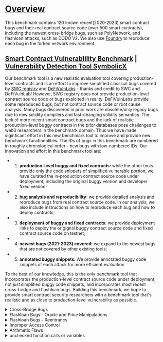 # [Overview](https://github.com/sallywang147/attackDB/edit/webpage)

This benchmark contains 120 known recent(2020-2023) smart contract bugs and their real contract source code (over 500 smart contracts), including the newest cross-bridge bugs, such as PolyNetwork, and flashloan attacks, such as DODO V2. We also use [Foundry](https://github.com/foundry-rs/foundry) to reproduce each bug in the forked network environment. 

## [Smart Contract Vulnerablility Benchmark](https://github.com/sallywang147/attackDB) | [Vulnerability Detection Tool SymbolicX](https://github.com/sallywang147/symbolicX)

Our benchmark tool is a new realistic evaluation tool covering production-level contracts and is an effort to improve simplified classical bugs covered by [SWC registry](https://github.com/SmartContractSecurity/SWC-registry) and [DeFiVulnLabs](https://github.com/SunWeb3Sec/DeFiVulnLabs) - thanks and credit to SWC and DeFiVulnLab! However, SWC registry does not provide production-level contract source code or bugs exploited in reality. DeFiVulnLabs provide some reproduced bugs, but not contract source code or root cause analysis. Many bugs discovered in prior work are obsolete/only legacy bugs due to new solidity compilers and fast-changing solidity semantics. The lack of more recent smart contract bugs and the lack of realistic production-level buggy contracts in the prior databases pose challenges to web3 researchers in the benchmark domain. Thus we have made siginficant effort in this new benchmark tool to improve and provide new benchmark functionalities.  The IDs of bugs in this benchmark are numbered in roughly chronological order - new bugs with low-numbered IDs. Our innovation and effort in this benchmark tool are:
- 1) **production-level buggy and fixed contracts:** while the other tools provide only the code snippets of simplified vulnerable portion, we have curated the in-production contract source code under deployment, including the original buggy version and developer fixed version; 
- 2) **bug analysis and reproducibility:** we provide detailed analysis and reproduce bugs from real contract source code. In our analysis, we also include instructions on how to reproduce each bug and how to deploy contracts; 
- 3) **deployment of buggy and fixed contracts:** we provide deployment links to deploy the origignal buggy contract source code and fixed contract source code on testnet; 
- 4) **newest bugs (2021-2023) covered:** we expand to the newest bugs that are not covered by other existing tools;
- 5) **annotated buggy snippets:** We provide annotated buggy code snippets of each attack for more efficient evaluation.

To the best of our knowledge, this is the only benchmark tool that incorporates the production-level contract source code under deployment, not just simplified buggy code snippets, and incorporates most recent cross-bridge and flashloan bugs. Building this benchmark, we hope to provide smart contract security researchers with a benchmark tool that's realistic and as close to production-level vulnerability as possible. 

<details><summary> Cross-Bridge Bugs </summary>
<p>

Cross-Bridge Bugs

|ID  | Attacks       |loss($m)|buggy contracts | developer fixed contracts |annotated bug snippets  |reproduced bugs |  analysis|
|--- | ------------- |------- | ---------------- |-------------------|-------------------------| ---|---|
|001 | PolyNetwork   |   610  | [buggy source](https://github.com/polynetwork/eth-contracts/tree/c9212e4199432b0ea6e0defff390e804afe07a32)  | [developer fix](https://github.com/polynetwork/eth-contracts/tree/d491578ef9e49468e7e8d6011014040857ee5d77)     | [contrivedbug1.sol](https://github.com/sallywang147/attackDB/blob/main/polyattack/contrived.sol)                     |[bug vector1](https://github.com/sallywang147/attackDB/blob/main/polyattack/attack_vector.sol)|[Polynetwork Attack](https://github.com/sallywang147/attackDB/tree/main/polyattack)|
|002 | Qubit bridge  |   80   | [buggy source](https://github.com/ChainSafe/chainbridge-solidity/tree/cbfaf9c5d74486447e80a587acc2cd4457002ab3)               | [developer fix](https://github.com/ChainSafe/chainbridge-solidity/tree/2f29dd714a09f075bf6454518a1e57a6e5d55018)               | [contrivedbug2.sol](https://github.com/sallywang147/attackDB/blob/main/qbridgeattack/contrived.sol)                     | [bug vector2](https://github.com/sallywang147/attackDB/blob/main/qbridgeattack/attack_vector.sol) |[Qbridge Attack](https://github.com/sallywang147/attackDB/tree/main/qbridgeattack) |
|003 | Nomad Bridge  |   190  | [buggy source](https://github.com/nomad-xyz/monorepo/tree/6c6e965bec0ef1c1f4197d0510ecdc7e7a552386)               | [developer fix](  https://github.com/nomad-xyz/monorepo/tree/9876327bdf3b938fe9f331bf3ed4179790bf265c)             | [contrivedbug3.sol](https://github.com/sallywang147/attackDB/blob/main/nomadattack/contrived_bug.sol)                     | [bug vector3](https://github.com/sallywang147/attackDB/blob/main/nomadattack/attack_vector.sol) |[Nomad Bridge Attack](https://github.com/sallywang147/attackDB/tree/main/nomadattack) |
|004 | Meter.io      |   4.4  | [buggy source](https://github.com/Uniswap/v2-periphery/tree/0335e8f7e1bd1e8d8329fd300aea2ef2f36dd19f)               | [developer fix](https://github.com/Uniswap/v3-periphery/tree/6cce88e63e176af1ddb6cc56e029110289622317)               | [contrivedbug4.sol](https://github.com/sallywang147/attackDB/tree/main/meterattack)                     | [bug vector4](https://github.com/sallywang147/attackDB/blob/main/meterattack/attack_vector.sol) |[Meter Attack](https://github.com/sallywang147/attackDB/tree/main/meterattack) |
|005 | LIFI          |   600  |[buggy source](https://github.com/lifinance/contracts/tree/36f87e3999fdc0602ee5e959850553db4938fc08)               | [developer fix](https://github.com/lifinance/contracts/tree/aaf7af5f02bad2cc1f307b04444ef1e8d69621e6)               | [contrivedbug5.sol](https://github.com/sallywang147/attackDB/blob/main/lifiattack/contrived.sol)                     | [bug vector5](https://github.com/sallywang147/attackDB/blob/main/lifiattack/attack_vector.sol) |[LIFI Attack](https://github.com/sallywang147/attackDB/tree/main/lifiattack) |
|006 | ChainSwap 1   |   0.5  |[buggy source](https://github.com/sallywang147/attackDB/blob/main/chainswapAttack/bug.sol)              | [developer fix](https://github.com/makevoid/chainswap-contracts/tree/8678d78199b944a97ac5501fb95ba6f34a1cfcee)                | [contrivedbug6.sol](https://github.com/sallywang147/attackDB/blob/main/chainswapAttack/bug.sol)                    | [bug vector6](https://github.com/sallywang147/attackDB/blob/main/chainswapAttack/attack_vector.sol) |[ChainSwap Attack 1](https://github.com/sallywang147/attackDB/tree/main/chainswapAttack) |
|007 | ChainSwap 2   |   8    | see above              |  see above               |  see above      | [bug vector7](https://github.com/sallywang147/attackDB/blob/main/chainswapAttack2/swap-attack.sol) |[ChainSwap Attack 2](https://github.com/sallywang147/attackDB/tree/main/chainswapAttack2) |
|008 | AnySwap  |   1.4   | [buggy source](https://github.com/sallywang147/attackDB/blob/main/anyswapattack/buggy-contracts/anyswapv4.sol)               | [developer fix](https://github.com/sallywang147/attackDB/tree/main/anyswapattack/healthy-contracts)               | [contrivedbug8.sol](https://github.com/sallywang147/attackDB/blob/main/anyswapattack/contrivedbug.sol)                     | [bug vector8](https://github.com/sallywang147/attackDB/blob/main/anyswapattack/attack_vector.sol) |[AnySwap Attack](https://github.com/sallywang147/attackDB/tree/main/anyswapattack)|
</p>
</details>

<details><summary> Flashloan Bugs - Oracle and Price Manipulations </summary>
<p>

Flashloan Bugs - Oracle and Price Manipulations

|ID  | Attacks       |loss($m)|buggy contracts | developer fixed contracts |annotated bug snippets  |reproduced bugs |  analysis|
|--- | ------------- |------- | ---------------- |-------------------|-------------------------| ---|---|
|009 | MonoX  |   30   | [buggy source](https://github.com/sallywang147/attackDB/tree/main/monoswapattack/buggy-contracts)               | [developer fix](https://github.com/sallywang147/attackDB/tree/main/monoswapattack/healthy-contracts)               | [contrivedbug09.sol](https://github.com/sallywang147/attackDB/blob/main/monoswapattack/contrivedbug.sol)                     | [bug vector09](https://github.com/sallywang147/attackDB/blob/main/monoswapattack/attack_vector.sol) |[MonoX Finance Attack](https://github.com/sallywang147/attackDB/tree/main/monoswapattack) |
|010 | Cream Finance  |   130   | [buggy source](https://github.com/CreamFi/compound-protocol/tree/73939e7b6bf3a36fb9b39d41e259a97dc416e2a4)              | [developer fix](https://github.com/CreamFi/compound-protocol)               | [contrivedbug10.sol](https://github.com/sallywang147/attackDB/tree/main/creamfiattack/contrivedbug)                     | [bug vector10](https://github.com/sallywang147/attackDB/blob/main/creamfiattack/attack_vector.sol) |[Cream Finance Attack](https://github.com/sallywang147/attackDB/tree/main/creamfiattack) |
|011 | ElasticSwap  |   0.85   | [buggy source](https://github.com/ElasticSwap/elasticswap/tree/b9bf4b926d5b588e3347c38718b0780e88a57f47)               | [developer fix](https://github.com/sallywang147/attackDB/tree/main/elasticswsapattack/healthy-contracts)               | [contrivedbug11.sol](https://github.com/sallywang147/attackDB/blob/main/elasticswsapattack/contrivedbug.sol)                     | [bug vector11](https://github.com/sallywang147/attackDB/blob/main/elasticswsapattack/attack_vector.sol) |[ElasticSwap Attack](https://github.com/sallywang147/attackDB/new/main/elasticswsapattack) |
|012 | BGLD  |   0.18   | [buggy source](https://github.com/sallywang147/attackDB/tree/main/bgldattack/buggy-contracts)               | [developer fix](https://github.com/sallywang147/attackDB/tree/main/bgldattack/healthy-contracts)               | NA                     | [bug vector12](https://github.com/sallywang147/attackDB/blob/main/bgldattack/attack_vector.sol) |[BGLD Attack](https://github.com/sallywang147/attackDB/tree/main/bgldattack) |
|013 | UEarnPool  |  0.24  | [buggy source](https://github.com/sallywang147/attackDB/tree/main/uearnpoolattack/buggy-contracts)               | NA             | [contrivedbug13.sol](https://github.com/sallywang147/attackDB/blob/main/uearnpoolattack/contrived.sol)                     | [bug vector13](https://github.com/sallywang147/attackDB/blob/main/uearnpoolattack/attack_vector.sol) |[UEarnPool Attack](https://github.com/sallywang147/attackDB/new/main/uearnpoolattack) |
|014 | NXUSD  |   0.5   | [buggy source](https://github.com/sallywang147/attackDB/tree/main/nxattack/buggy-contracts)               | [developer fix](https://github.com/orbs-network/twap/tree/de53971be7fcac03d28440ac24dd4d486754e11c)               | [contrivedbug14.sol](https://github.com/sallywang147/attackDB/blob/main/nxattack/contrived.sol)    | [bug vector14](https://github.com/sallywang147/attackDB/blob/main/nxattack/attack_vector.sol) |[NXUSD Attack](https://github.com/sallywang147/attackDB/new/main/nxattack) |
|015 | ZoomPro Finance(similar to bug16: New Free Dao)  |   0.65   | [buggy source](https://github.com/sallywang147/attackDB/tree/main/zoomfiattack/buggy-contracts)               | [developer fix](https://github.com/sallywang147/attackDB/tree/main/zoomfiattack/healthy-contracts)               | [contrivedbug15.sol](https://github.com/sallywang147/attackDB/blob/main/zoomfiattack/contrived.sol)                     | [bug vector15](https://github.com/sallywang147/attackDB/blob/main/zoomfiattack/attack_vector.sol) |[ZoomPro Finance Attack](https://github.com/sallywang147/attackDB/tree/main/zoomfiattack) |
|016 | New Free Dao(similar to bug15)  |   150   | NA           | NA             | [contrivedbug16.sol](https://github.com/sallywang147/attackDB/blob/main/freedaoattack/contrived.sol)  | [bug vector16](https://github.com/sallywang147/attackDB/blob/main/freedaoattack/attack_vector.sol) |[New Free Dao Attack](https://github.com/sallywang147/attackDB/tree/main/freedaoattack) |
|017 |  Inverse Finance  |  7   | [buggy source](https://github.com/sallywang147/attackDB/tree/main/inversefiattack/buggy-contracts)               | NA               | [contrivedbug17.sol](https://github.com/sallywang147/attackDB/blob/main/inversefiattack/contrived.vy)    | [bug vector17](https://github.com/sallywang147/attackDB/blob/main/inversefiattack/attack_vector.sol) |[Inverse Finance Attack](https://github.com/sallywang147/attackDB/tree/main/inversefiattack) |
|018 | Fortress Loan |   3  | [buggy source](https://github.com/sallywang147/attackDB/tree/main/fortressattack/buggy-contracts)               | [developer fix](https://github.com/sallywang147/attackDB/tree/main/fortressattack/healthy-contracts)               | [contrivedbug18.sol](https://github.com/sallywang147/attackDB/blob/main/fortressattack/contrived.sol)                     | [bug vector18](https://github.com/sallywang147/attackDB/blob/main/fortressattack/attack_vector.sol) |[Fortress Loan Attack](https://github.com/sallywang147/attackDB/new/main/fortressattack) |
|019 | Saddle Finance  |   10   | [buggy source](https://github.com/saddle-finance/saddle-contract/tree/141a00e7ba0c5e8d51d8018d3c4a170e63c6c7c4)               | [developer fix](https://github.com/saddle-finance/saddle-contract/tree/8d33811817fdfb7a85da79e811fd811a536d36a7)               | [contrivedbug19.sol](https://github.com/sallywang147/attackDB/blob/main/saddleattack/contrived.sol)   | [bug vector19.0](https://github.com/sallywang147/attackDB/blob/main/saddleattack/attackvectors/attack_vector.sol) [bug vector19.1](https://github.com/Hephyrius/Immuni-Saddle-POC/tree/65537104393499b42c190f241e384ec7295168cd) |[Saddle Finance Attack](https://github.com/sallywang147/attackDB/tree/main/saddleattack) |
|020 | PancakeBunny   |   200   | [buggy source](https://github.com/PancakeBunny-finance/Bunny/tree/5951575e0d74afc335259965a2727ff284a3f293)  | [developer fix](https://github.com/PancakeBunny-finance/Bunny/tree/0e3aeaecbc8493668abb4801af0f3c3ad3b9a829)               | [contrivedbug17.sol](https://github.com/sallywang147/attackDB/blob/main/pbattack/contrived.sol)    | [bug vector16](https://github.com/sallywang147/attackDB/blob/main/pbattack/attack_vector.sol) |[PancakeBunny  Attack](https://github.com/sallywang147/attackDB/new/main/pbattack) |
|021 | WaultFinance |   0.5   | [buggy source](https://github.com/sallywang147/attackDB/tree/main/waultattack/buggy-contracts)               | [developer fix](https://github.com/WaultFinance/WAULT)               | [contrivedbug21.sol](https://github.com/sallywang147/attackDB/blob/main/waultattack/contrived.sol)                    | [bug vector21](https://github.com/sallywang147/attackDB/blob/main/waultattack/attack_vector.sol)|[WaultFinance Attack](https://github.com/sallywang147/attackDB/new/main/waultattack) |
|022 | Nimbus Liquidity(similar attacks: INUKO, BXH)   |  0.76 | [buggy source](https://github.com/sallywang147/attackDB/tree/main/nimbusattack)               | NA              | NA                  | [bug vector22](https://github.com/sallywang147/attackDB/blob/main/nimbusattack/attack_vector.sol) |[Nimbus Attack](https://github.com/sallywang147/attackDB/tree/main/nimbusattack) |
|023 | oneRing Finance  |   2   | not public            | NA              | NA                     | [bug vector23](https://github.com/sallywang147/attackDB/blob/main/oneringattack/attack_vector.sol) |[oneRing Finance Attack](https://github.com/sallywang147/attackDB/tree/main/oneringattack) |
|024 | MUBank(similar attacks: AES, BBOX)  |   0.5   | NA               | NA              | NA                    | [bug vector24](https://github.com/sallywang147/attackDB/blob/main/mubankattack/attack_vector.sol) |[MuBank Attack](https://github.com/sallywang147/attackDB/tree/main/mubankattack) |

</p>
</details>

<details><summary> Flashloan Bugs - Reentrancy  </summary>
<p>

Flashloan Bugs - Reentrancy 

|ID  | Attacks       |loss($m)|buggy contracts | developer fixed contracts |annotated bug snippets  |reproduced bugs |  analysis|
|--- | ------------- |------- | ---------------- |-------------------|-------------------------| ---|---|
|025 | Jay  |   0.18   | [buggy source](https://github.com/sallywang147/attackDB/tree/main/jayattack/buggy-contracts)               | [developer fix](https://github.com/sallywang147/attackDB/tree/main/jayattack/healthy-contracts)               | [contrivedbug25.sol](https://github.com/sallywang147/attackDB/blob/main/jayattack/contrived.sol) | [bug vector25](https://github.com/sallywang147/attackDB/blob/main/jayattack/attack_vector.sol) |[Jay Attack](https://github.com/sallywang147/attackDB/tree/main/jayattack) |
|026 | DFX  |   5   | [buggy source](https://github.com/dfx-finance/protocol-v1-deprecated/tree/5fbeac837e57ded52e25572390a90c189ef363b1)               | [developer fix](https://github.com/sallywang147/attackDB/tree/main/dfxattack/healthy-contracts)               | [contrivedbug26.sol](https://github.com/sallywang147/attackDB/blob/main/dfxattack/contrived.sol)   | [bug vector26](https://github.com/sallywang147/attackDB/blob/main/dfxattack/attack_vector.sol) |[DFX Attack](https://github.com/sallywang147/attackDB/new/main/dfxattack) |
|027 | Market  |   0.18   | [buggy source](https://github.com/curvefi/curve-contract/tree/b0bbf77f8f93c9c5f4e415bce9cd71f0cdee960e)               | [developer fix](https://github.com/sallywang147/attackDB/tree/main/marketattack/healthy-contracts)               | NA                  | [bug vector27](https://github.com/sallywang147/attackDB/blob/main/marketattack/attack_vector.sol) |[Market Attack](https://github.com/sallywang147/attackDB/new/main/marketattack) |
|028 | Omni  |   1.5   | [buggy source](https://github.com/sallywang147/attackDB/tree/main/omniattack/buggy-contracts)              | [developer fix](https://github.com/aave/aave-v3-core/tree/ecf60cf42b381b6e2332b91e906d262a071ea144)               | [contrivedbug28.sol](https://github.com/sallywang147/attackDB/blob/main/omniattack/contrived.sol)                     | [bug vector28](https://github.com/sallywang147/attackDB/blob/main/omniattack/attack_vector.sol) |[Omni Attack](https://github.com/sallywang147/attackDB/tree/main/omniattack) |
|029 | Fei Protocol  |   80   | [buggy source](https://github.com/fei-protocol/fei-protocol-core/tree/3b4095a69ca8687f46640f8a40df75e0711f2117)               | [developer fix](https://github.com/fei-protocol/fei-protocol-core/tree/be704ad65a84edfafcc09e3e5fa78865f6a1de18)            | [contrivedbug29.sol](https://github.com/sallywang147/attackDB/blob/main/feiattack/contrived.sol)                     | [bug vector29](https://github.com/sallywang147/attackDB/blob/main/feiattack/attack_vector.sol) |[Fei Protocol Attack](https://github.com/sallywang147/attackDB/tree/main/feiattack) |
|030 | Beanstalk  |   182   | [buggy source](https://github.com/BeanstalkFarms/Beanstalk/tree/7dd0f77e44fe157f294e363bc4b69d8cb1c9f6bb)               | [developer fix](https://github.com/sallywang147/attackDB/tree/main/beanstalkattack/healthy-contracts)              | [contrivedbug30.sol](https://github.com/sallywang147/attackDB/blob/main/beanstalkattack/contrived.sol)                    | [bug vector30](https://github.com/sallywang147/attackDB/blob/main/beanstalkattack/attack_vector.sol) |[Beanstalk Attack](https://github.com/sallywang147/attackDB/blob/main/beanstalkattack/attack_vector.sol) |
|031 | n00dleSwap  |   0.29   | [buggy source](https://github.com/sallywang147/attackDB/tree/main/noodleattack/buggy-contracts)               | [developer fix](https://github.com/sallywang147/attackDB/tree/main/noodleattack/healthy-contracts)               | [contrivedbug31.sol](https://github.com/sallywang147/attackDB/blob/main/noodleattack/contrived.sol)                     | [bug vector31](https://github.com/sallywang147/attackDB/blob/main/noodleattack/attack_vector.sol) |[n00dleSwap Attack](https://github.com/sallywang147/attackDB/tree/main/noodleattack) |
|032 | Revest Finance  |   11.2   | [buggy source](https://github.com/Revest-Finance/RevestContracts/tree/2cab8107b9f570bcfae93df3b928bb5fef3797ef)               | [developer fix](https://github.com/Revest-Finance/RevestContracts/tree/59b533221f62a9a422a2443f2c34060b4c3fd3d1)               | [contrivedbug32.sol](https://github.com/sallywang147/attackDB/blob/main/revestattack/contrived.sol)   | [bug vector32](https://github.com/sallywang147/attackDB/blob/main/revestattack/attack_vector.sol) |[Revest Finance Attack](https://github.com/sallywang147/attackDB/tree/main/revestattack) |
|033 | Hundred Finance  |   11   | [buggy source1-ERC677](https://github.com/smartcontractkit/LinkToken/tree/8fd6d624d981e39e6e3f55a72732deb9f2f832d9) [buggy source2-Ctoken](https://github.com/compound-finance/compound-protocol/blob/compound/2.31-rc0/contracts/CToken.sol)  | [developer fix](https://github.com/sallywang147/attackDB/tree/main/hundredattack/healthy-contracts)              | [contrivedbug33.sol](https://github.com/sallywang147/attackDB/blob/main/hundredattack/contrived.sol)  | [bug vector33](https://github.com/sallywang147/attackDB/blob/main/hundredattack/attack_vector.sol) |[Hundred Finance Attack](https://github.com/sallywang147/attackDB/blob/main/hundredattack/README.md) |
|034 | Paraluni  |   1.7   | [buggy source](https://github.com/paraluni/para-contract/tree/1c2737558198e55662b98340a437608f4f0c8ac6)      | TBA      | [contrivedbug34.sol](https://github.com/sallywang147/attackDB/blob/main/paraluniattack/contrived.sol)                     | [bug vector34](https://github.com/sallywang147/attackDB/blob/main/paraluniattack/attack_vector.sol) |[Paraluni Attack](https://github.com/sallywang147/attackDB/blob/main/paraluniattack/README.md) |
|035 | Bacon Protocol  |   1   | destructed    |  destructed             | NA                    | [bug vector35](https://github.com/sallywang147/attackDB/blob/main/baconattack/attack_vector.sol) |[Bacon Attack](https://github.com/sallywang147/attackDB/tree/main/baconattack) |
|036 | Visor Finance  |   8.2   | [buggy source](https://github.com/sallywang147/attackDB/tree/main/visorattack/buggy-contracts)               | [developer fix](https://github.com/VisorFinance/hypervisor/tree/01d896d79ef8c0498d3b3cdfe2abc64c66555fb4)               | [contrivedbug36.sol](https://github.com/sallywang147/attackDB/blob/main/visorattack/contrived.sol)   | [bug vector36](https://github.com/sallywang147/attackDB/blob/main/visorattack/attack_vector.sol) |[Visor Attack](https://github.com/sallywang147/attackDB/tree/main/visorattack) |
|037 | Grim Finance  |   30   | [buggy source](https://github.com/sallywang147/attackDB/tree/main/grimattack/buggy-contracts)               | [developer fix](https://github.com/sallywang147/attackDB/tree/main/grimattack/healthy-contracts)               | [contrivedbug37.sol](https://github.com/sallywang147/attackDB/blob/main/grimattack/contrived.sol)  | [bug vector37](https://github.com/sallywang147/attackDB/blob/main/grimattack/attack_vector.sol) | [Grim finance Attack](https://github.com/sallywang147/attackDB/tree/main/grimattack) |
|038 | XSurge  |   31  | [buggy source](https://github.com/sallywang147/attackDB/tree/main/xsurgeattack/buggy-contracts)               | [developer fix](https://github.com/sallywang147/attackDB/tree/main/xsurgeattack/healthy-contract)              | [contrivedbug38.sol](https://github.com/sallywang147/attackDB/blob/main/xsurgeattack/contrived.sol)                  | [bug vector38](https://github.com/sallywang147/attackDB/blob/main/xsurgeattack/attack_vector.sol) |[XSurge Attack](https://github.com/sallywang147/attackDB/tree/main/xsurgeattack) |
|039 | Rari Capital  |   80   | [buggy source](https://github.com/sallywang147/attackDB/tree/main/rariattack/buggy-contracts)              | [developer fix](https://github.com/sallywang147/attackDB/tree/main/rariattack/healthy-contracts)               | [contrivedbug39.sol](https://github.com/sallywang147/attackDB/blob/main/rariattack/contrived.sol)                     | [bug vector39](https://github.com/sallywang147/attackDB/blob/main/rariattack/attack_vector.sol) |[Rari Capital Attack](https://github.com/sallywang147/attackDB/tree/main/rariattack) |
|040 | Value Defi  |   7.4   | [buggy source](https://github.com/valuedefi/vaults/tree/dba5c437e721c11d51844f67f46dffd1dcdcbb57)              | [developer fix](https://github.com/valuedefi/vaults/tree/dba5c437e721c11d51844f67f46dffd1dcdcbb57)            | TBA                 | [bug vector40](https://github.com/sallywang147/attackDB/blob/main/valueattack/attack_vector.sol) |[Value Defi Attack](https://github.com/sallywang147/attackDB/tree/main/valueattack) |
|041 | DODO Finance  |   3.8   | [buggy source](https://github.com/DODOEX/dodo-smart-contract/tree/master/contracts)               | [developer fix](https://github.com/DODOEX/contractV2)               | [contrivedbug41.sol](https://github.com/sallywang147/attackDB/blob/main/dodoattack/contrived.sol)             | [bug vector41](https://github.com/sallywang147/attackDB/blob/main/dodoattack/attack_vector.sol) |[DODO Finance Attack](https://github.com/sallywang147/attackDB/tree/main/dodoattack) |
|042 | Harvest Finance  |   34  | [buggy source](https://github.com/harvest-finance/harvest/tree/c3376f9a0a86ca67e1c891ffe451b70f2f4d970d)               | [developer fix](https://github.com/harvest-finance/harvest/tree/master)              | [contrivedbug42.sol](https://github.com/sallywang147/attackDB/blob/main/harvestattack/contrived.sol)   | [bug vector42](https://github.com/sallywang147/attackDB/blob/main/harvestattack/attack_vector.sol) |[Harvest Finance Attack](https://github.com/sallywang147/attackDB/blob/main/harvestattack/README.md) |
|043 | MidasCapital  |  0.65  | TBA   | TBA   | TBA                    | [bug vector43](https://github.com/sallywang147/attackDB/blob/main/midasattack/attack_vector.sol) |[MidasCapital Attack](https://github.com/sallywang147/attackDB/tree/main/midasattack) |

</p>
</details>

<details><summary> Improper Access Control </summary>
<p>

Improper Access Control 

|ID  | Attacks       |loss($m)|buggy contracts | developer fixed contracts |annotated bug snippets  |reproduced bugs |  analysis|
|--- | ------------- |------- | ---------------- |-------------------|-------------------------| ---|---|
|044 | SushiSwap Miso  |   3   | [buggy source](https://github.com/code-423n4/contracts/tree/adb2eae86af1843690daec295f6d43612f9d0d44)   | [developer fix](https://github.com/code-423n4/contracts/tree/adb2eae86af1843690daec295f6d43612f9d0d44)  | [contrivedbug44sol](https://github.com/sallywang147/attackDB/blob/main/sushiattack/contrived.sol)                    | [bug vector9](https://github.com/sallywang147/attackDB/blob/main/sushiattack/attack_vector.sol) |[SushiSwap Miso Attack](https://github.com/sallywang147/attackDB/tree/main/sushiattack) |
|045 | Uerii Token  |   0.02  | [buggy source](https://github.com/sallywang147/attackDB/tree/main/uriiattack/buggy-contracts)               | Zero Day Bug    | [contrivedbug4x.sol](https://github.com/sallywang147/attackDB/blob/main/uriiattack/contrived.sol)                     | [bug vector45](https://github.com/sallywang147/attackDB/blob/main/uriiattack/attack_vector.sol) |[Uerii Token Attack](https://github.com/sallywang147/attackDB/tree/main/uriiattack) |
|046 | TempleDao  |   2.3   | [buggy source](https://github.com/sallywang147/attackDB/tree/main/templedaoattack/buggy-contracts)      | [developer fix](https://github.com/TempleDAO/temple/tree/8be39a6fd9a58f0bb3c490e014e0efe4d90d1116)               | [contrivedbug46.sol](https://github.com/sallywang147/attackDB/blob/main/templedaoattack/contrived.sol)                     | [bug vector46](https://github.com/sallywang147/attackDB/blob/main/templedaoattack/attack_vector.sol) |[TempleDao Attack](https://github.com/sallywang147/attackDB/tree/main/templedaoattack) |
|047 | BabySwap  |   NA   | [buggy source](https://github.com/babyswap/baby-swap-contract/tree/4327fe791b103f4eadf0b6ccb5e7136872233af9)               | [developer fix](https://github.com/sallywang147/attackDB/tree/main/babyswapattack/healthy-contracts)               | [contrivedbug47.sol](https://github.com/sallywang147/attackDB/blob/main/babyswapattack/contrived.sol)                     | [bug vector47](https://github.com/sallywang147/attackDB/blob/main/babyswapattack/attack_vector.sol) |[BabySwap Attack](https://github.com/sallywang147/attackDB/tree/main/babyswapattack) |
|048 | Ragnarok  |   0.44   | [buggy source](https://github.com/sallywang147/attackDB/tree/main/ragnarokattack/buggy-contracts)               | [developer fix](https://github.com/sallywang147/attackDB/tree/main/ragnarokattack/healthy-contracts)               | [contrivedbug48.sol](https://github.com/sallywang147/attackDB/blob/main/ragnarokattack/contrived.sol)                     | [bug vector48](https://github.com/sallywang147/attackDB/blob/main/ragnarokattack/attack_vector.sol) |[Ragnarok Attack](https://github.com/sallywang147/attackDB/tree/main/ragnarokattack) |
|049 | Shadow Fi  |   1   | [buggy source](https://github.com/sallywang147/attackDB/tree/main/shadowfiattack/buggy-contracts)               | [developer fix](https://github.com/sallywang147/attackDB/tree/main/shadowfiattack/healthy-contracts)               | [contrivedbug49.sol](https://github.com/sallywang147/attackDB/blob/main/shadowfiattack/contrived.sol)    | [bug vector49](https://github.com/sallywang147/attackDB/blob/main/shadowfiattack/attack_vector.sol) |[Shadow Fi Attack](https://github.com/sallywang147/attackDB/tree/main/shadowfiattack) |
|050 | FlippazOne  | 0.5  | [buggy source](https://github.com/sallywang147/attackDB/tree/main/flipattack/buggy-contracts)               | [developer fix](https://github.com/sallywang147/attackDB/tree/main/flipattack/healthy-contracts)               | [contrivedbug50.sol](https://github.com/sallywang147/attackDB/blob/main/flipattack/contrived.sol)                     | [bug vector50](https://github.com/sallywang147/attackDB/blob/main/flipattack/attack_vector.sol) |[FlippazOne Attack](https://github.com/sallywang147/attackDB/tree/main/flipattack) |
|051 | GYMNetwork |   2.1   | [buggy source](https://github.com/sallywang147/attackDB/tree/main/gymnattack/buggy-contracts)  | [developer fix](https://github.com/sallywang147/attackDB/tree/main/gymnattack/healthy-contracts)           | [contrivedbug51.sol](https://github.com/sallywang147/attackDB/blob/main/gymnattack/contrived.sol)  | [bug vector51](https://github.com/sallywang147/attackDB/blob/main/gymnattack/attack_vector.sol) |[GYMNetwork Attack](https://github.com/sallywang147/attackDB/tree/main/gymnattack) |
|052 | Rikkei Finance  |  1.1   | [buggy source](https://github.com/sallywang147/attackDB/tree/main/rikkeiattack/buggy-contracts)| [developer fix](https://github.com/sallywang147/attackDB/tree/main/rikkeiattack/healthy-contracts) | [contrivedbug52.sol](https://github.com/sallywang147/attackDB/blob/main/rikkeiattack/contrived.sol)   | [bug vector52](https://github.com/sallywang147/attackDB/blob/main/rikkeiattack/attack_vector.sol) |[Rikkei Finance Attack](https://github.com/sallywang147/attackDB/tree/main/rikkeiattack) | 
|053 | Sandbox Land  |   Zero Day   | [buggy source](https://github.com/sallywang147/attackDB/tree/main/sandboxattack/buggy-contracts)               | [developer fix](https://github.com/sallywang147/attackDB/tree/main/sandboxattack/healthy-contracts)      | [contrivedbug53.sol](https://github.com/sallywang147/attackDB/blob/main/sandboxattack/contrived.sol)  | [bug vector53](https://github.com/sallywang147/attackDB/blob/main/sandboxattack/attack_vector.sol) |[Sandbox Land Attack](https://github.com/sallywang147/attackDB/tree/main/sandboxattack) |
|054 | Immune Fi  |  Zero day   | [buggy source](https://github.com/88mphapp/88mph-contracts/tree/a4c48d61661ae3d8ce5aadfda6e4de27c4f07a9e)               | [developer fix](https://github.com/88mphapp/88mph-contracts/tree/f4886f318d07e46e0f947d93354413711be1921c)  | [contrivedbug54.sol](https://github.com/sallywang147/attackDB/blob/main/immunefiattack/contrived.sol)     | [bug vector54](https://github.com/sallywang147/attackDB/blob/main/immunefiattack/attack_vector.sol) |[Immune Fi Attack](https://github.com/sallywang147/attackDB/tree/main/immunefiattack) |
|055 | Bancor Protocol  |   0.5   | [buggy source](https://github.com/sallywang147/attackDB/tree/main/bancorattack/buggy-contracts)               | [developer fix](https://github.com/bancorprotocol/contracts-v3/tree/bcf9501f00a9937b25de1710c55be0d254255b63)               | [contrivedbug5x.sol](https://github.com/sallywang147/attackDB/blob/main/bancorattack/contrived.sol)                     | [bug vector5x](https://github.com/sallywang147/attackDB/blob/main/bancorattack/attack_vector.sol) |[Bancor Protocol Attack](https://github.com/sallywang147/attackDB/blob/main/bancorattack/README.md) |

</p>
</details>

<details><summary> Arithmetic Flaws </summary>
<p>

Interger Overflow 
 
|ID  | Attacks  |loss($m)|buggy contracts | developer fixed contracts |annotated bug snippets  |reproduced bugs |  analysis|
|--- | ------------- |------- | ---------------- |-------------------|-------------------------| ---|---|
|056 |  Beauty Chain  |   900   | [buggy source](https://github.com/sallywang147/attackDB/tree/main/beautyattack/buggy-contracts)               | [developer fix](https://github.com/sallywang147/attackDB/tree/main/beautyattack/healthy-contracts)               | [contrivedbug56.0.sol](https://github.com/sallywang147/attackDB/blob/main/beautyattack/contrived.sol) [contrivedbug56.1.sol](https://swcregistry.io/docs/SWC-101#integer-overflow-mulsol)     | [bug vector56](https://github.com/sallywang147/attackDB/blob/main/beautyattack/attack_vector.sol) |[ Beauty Chain Attack](https://github.com/sallywang147/attackDB/tree/main/beautyattack) |

 Interger Underflow 
 
|ID  | Attacks  |loss($m)|buggy contracts | developer fixed contracts |annotated bug snippets  |reproduced bugs |  analysis|
|--- | ------------- |------- | ---------------- |-------------------|-------------------------| ---|---|
|057 |  Umbrella Network   |   0.7  | [buggy source](https://github.com/sallywang147/overture/tree/12c87f697a644fc02e001f3ec7fb379792ac4ce0)               | [developer fix](https://github.com/umbrella-network/overture/tree/12c87f697a644fc02e001f3ec7fb379792ac4ce0)               | [contrivedbug57.sol](https://github.com/sallywang147/attackDB/blob/main/umbrellaattack/contrived.sol)                     | [bug vector57](https://github.com/sallywang147/attackDB/blob/main/umbrellaattack/attack_vector.sol) |[Umbrella Network  Attack](https://github.com/sallywang147/attackDB/tree/main/umbrellaattack) |
 
Miscalculations 
 
|ID  | Attacks  |loss($m)|buggy contracts | developer fixed contracts |annotated bug snippets  |reproduced bugs |  analysis|
|--- | ------------- |------- | ---------------- |-------------------|-------------------------| ---|---|
|058 | VFT  |   0.6   | [buggy source]()               | [developer fix]()               | [contrivedbug5x.sol]()                     | [bug vector5x]() |[VFT Attack]() |
|059 | XXX  |   XX   | [buggy source]()               | [developer fix]()               | [contrivedbug5x.sol]()                     | [bug vector5x]() |[XX Attack]() |
|060 | XXX  |   XX   | [buggy source]()               | [developer fix]()               | [contrivedbug5x.sol]()                     | [bug vector5x]() |[XX Attack]() |
|061 | XXX  |   XX   | [buggy source]()               | [developer fix]()               | [contrivedbug5x.sol]()                     | [bug vector5x]() |[XX Attack]() |
 
 </p>
</details>

<details><summary> unchecked function calls or variables </summary>
<p>
 

 </p>
</details>
 

